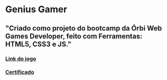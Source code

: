 # Genius Gamer
##  "Criado como projeto do bootcamp da Órbi Web Games Developer, feito com Ferramentas: HTML5, CSS3 e JS."
### [Link do jogo](https://genius-mclfy.netlify.app/)
### [Certificado](https://hermes.digitalinnovation.one/certificates/089A25C7.pdf)
